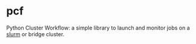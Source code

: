 # pcf
Python Cluster Workflow: a simple library to launch and monitor jobs on a [slurm](https://slurm.schedmd.com/) or bridge cluster.
